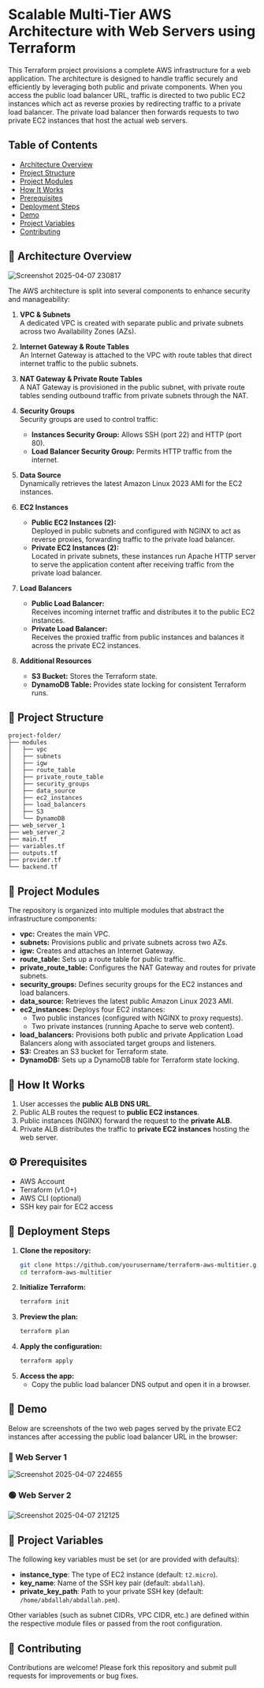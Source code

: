 # Scalable Multi-Tier AWS Architecture with Web Servers using Terraform

This Terraform project provisions a complete AWS infrastructure for a web application. The architecture is designed to handle traffic securely and efficiently by leveraging both public and private components. When you access the public load balancer URL, traffic is directed to two public EC2 instances which act as reverse proxies by redirecting traffic to a private load balancer. The private load balancer then forwards requests to two private EC2 instances that host the actual web servers.

## Table of Contents
- [Architecture Overview](#architecture-overview)
- [Project Structure](#Project-Structure)
- [Project Modules](#Project-Modules)
- [How It Works](#How-It-Works)
- [Prerequisites](#Prerequisites)
- [Deployment Steps](#Deployment-Steps)
- [Demo](#Demo)
- [Project Variables](#Project-Variables)
- [Contributing](#Contributing)

## 🧭 Architecture Overview

![Screenshot 2025-04-07 230817](https://github.com/user-attachments/assets/aca5b48e-4a56-44f8-ae8c-b0a713b1e834)

The AWS architecture is split into several components to enhance security and manageability:

1. **VPC & Subnets**  
   A dedicated VPC is created with separate public and private subnets across two Availability Zones (AZs).

2. **Internet Gateway & Route Tables**  
   An Internet Gateway is attached to the VPC with route tables that direct internet traffic to the public subnets.

3. **NAT Gateway & Private Route Tables**  
   A NAT Gateway is provisioned in the public subnet, with private route tables sending outbound traffic from private subnets through the NAT.

4. **Security Groups**  
   Security groups are used to control traffic:
   - **Instances Security Group:** Allows SSH (port 22) and HTTP (port 80).
   - **Load Balancer Security Group:** Permits HTTP traffic from the internet.

5. **Data Source**  
   Dynamically retrieves the latest Amazon Linux 2023 AMI for the EC2 instances.

6. **EC2 Instances**  
   - **Public EC2 Instances (2):**  
     Deployed in public subnets and configured with NGINX to act as reverse proxies, forwarding traffic to the private load balancer.
   - **Private EC2 Instances (2):**  
     Located in private subnets, these instances run Apache HTTP server to serve the application content after receiving traffic from the private load balancer.

7. **Load Balancers**  
   - **Public Load Balancer:**  
     Receives incoming internet traffic and distributes it to the public EC2 instances.
   - **Private Load Balancer:**  
     Receives the proxied traffic from public instances and balances it across the private EC2 instances.

8. **Additional Resources**  
   - **S3 Bucket:** Stores the Terraform state.
   - **DynamoDB Table:** Provides state locking for consistent Terraform runs.

## 📁 Project Structure
```
project-folder/
├── modules
│   ├── vpc
│   ├── subnets
│   ├── igw
│   ├── route_table
│   ├── private_route_table
│   ├── security_groups
│   ├── data_source
│   ├── ec2_instances
│   ├── load_balancers
│   ├── S3
│   └── DynamoDB
├── web_server_1
├── web_server_2
├── main.tf
├── variables.tf
├── outputs.tf
├── provider.tf
└── backend.tf
```

## 🧱 Project Modules

The repository is organized into multiple modules that abstract the infrastructure components:

- **vpc:** Creates the main VPC.
- **subnets:** Provisions public and private subnets across two AZs.
- **igw:** Creates and attaches an Internet Gateway.
- **route_table:** Sets up a route table for public traffic.
- **private_route_table:** Configures the NAT Gateway and routes for private subnets.
- **security_groups:** Defines security groups for the EC2 instances and load balancers.
- **data_source:** Retrieves the latest public Amazon Linux 2023 AMI.
- **ec2_instances:** Deploys four EC2 instances:
  - Two public instances (configured with NGINX to proxy requests).
  - Two private instances (running Apache to serve web content).
- **load_balancers:** Provisions both public and private Application Load Balancers along with associated target groups and listeners.
- **S3:** Creates an S3 bucket for Terraform state.
- **DynamoDB:** Sets up a DynamoDB table for Terraform state locking.

## 🔁 How It Works

1. User accesses the **public ALB DNS URL**.
2. Public ALB routes the request to **public EC2 instances**.
3. Public instances (NGINX) forward the request to the **private ALB**.
4. Private ALB distributes the traffic to **private EC2 instances** hosting the web server.

## ⚙️ Prerequisites

- AWS Account
- Terraform (v1.0+)
- AWS CLI (optional)
- SSH key pair for EC2 access

## 🚀 Deployment Steps

1. **Clone the repository:**
   ```bash
   git clone https://github.com/yourusername/terraform-aws-multitier.git
   cd terraform-aws-multitier

2. **Initialize Terraform:**
   ```bash
   terraform init

3. **Preview the plan:**
   ```bash
   terraform plan

4. **Apply the configuration:**
   ```bash
   terraform apply

5. **Access the app:**
   - Copy the public load balancer DNS output and open it in a browser.

## 📸 Demo

Below are screenshots of the two web pages served by the private EC2 instances after accessing the public load balancer URL in the browser:

### 🔵 Web Server 1

![Screenshot 2025-04-07 224655](https://github.com/user-attachments/assets/9993839e-1475-4fda-ac20-ca8fe7bbd79e)


### 🟢 Web Server 2

![Screenshot 2025-04-07 212125](https://github.com/user-attachments/assets/3c9edcff-9c9b-4028-bfdd-0747bf9298cd)

  
## 🔑 Project Variables

The following key variables must be set (or are provided with defaults):

- **instance_type**: The type of EC2 instance (default: `t2.micro`).
- **key_name**: Name of the SSH key pair (default: `abdallah`).
- **private_key_path**: Path to your private SSH key (default: `/home/abdallah/abdallah.pem`).

Other variables (such as subnet CIDRs, VPC CIDR, etc.) are defined within the respective module files or passed from the root configuration.

## 🤝 Contributing

Contributions are welcome! Please fork this repository and submit pull requests for improvements or bug fixes.





